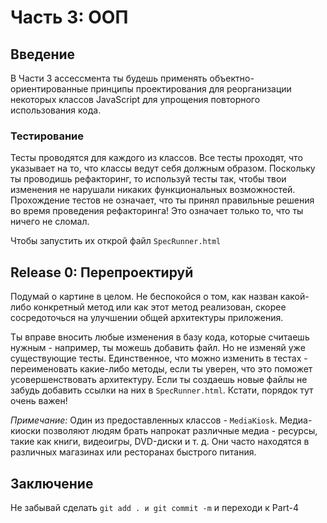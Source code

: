 # Часть 3: ООП

## Введение

В Части 3 ассессмента ты будешь применять объектно-ориентированные принципы проектирования для реорганизации некоторых классов JavaScript для упрощения повторного использования кода.

### Тестирование

Тесты проводятся для каждого из классов. Все тесты проходят, что указывает на то, что классы ведут себя должным образом. Поскольку ты проводишь рефакторинг, то используй тесты так, чтобы твои изменения не нарушали никаких функциональных возможностей. Прохождение тестов не означает, что ты принял правильные решения во время проведения рефакторинга! Это означает только то, что ты ничего не сломал.

Чтобы запустить их открой файл `SpecRunner.html`

## Release 0: Перепроектируй

Подумай о картине в целом. Не беспокойся о том, как назван какой-либо конкретный метод или как этот метод реализован, скорее сосредоточься на улучшении общей архитектуры приложения.

Ты вправе вносить любые изменения в базу кода, которые считаешь нужным - например, ты можешь добавить файл. Но не изменяй уже существующие тесты. Единственное, что можно изменить в тестах - переименовать какие-либо методы, если ты уверен, что это поможет усовершенствовать архитектуру. Если ты создаешь новые файлы не забудь добавить ссылки на них в `SpecRunner.html`. Кстати, порядок тут очень важен!

_Примечание:_ Один из предоставленных классов - `MediaKiosk`. Медиа-киоски позволяют людям брать напрокат различные медиа - ресурсы, такие как книги, видеоигры, DVD-диски и т. д. Они часто находятся в различных магазинах или ресторанах быстрого питания.

## Заключение

Не забывай сделать `git add . и git commit -m` и переходи к Part-4
